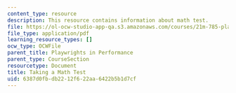 ```yaml
---
content_type: resource
description: This resource contains information about math test.
file: https://ol-ocw-studio-app-qa.s3.amazonaws.com/courses/21m-785-playwrights-workshop-spring-2012/6387d0fbdb2212f622aa6422b5b1d7cf_MIT21M_785S12_Math_Test.pdf
file_type: application/pdf
learning_resource_types: []
ocw_type: OCWFile
parent_title: Playwrights in Performance
parent_type: CourseSection
resourcetype: Document
title: Taking a Math Test
uid: 6387d0fb-db22-12f6-22aa-6422b5b1d7cf
---
```

